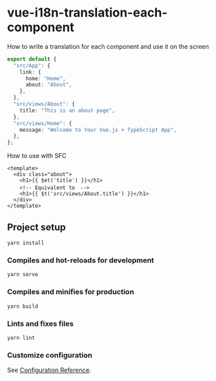 # vue-i18n-translation-each-component

How to write a translation for each component and use it on the screen

```ts
export default {
  "src/App": {
    link: {
      home: "Home",
      about: "About",
    },
  },
  "src/views/About": {
    title: "This is an about page",
  },
  "src/views/Home": {
    message: "Welcome to Your Vue.js + TypeScript App",
  },
};
```

How to use with SFC

```vue
<template>
  <div class="about">
    <h1>{{ $et('title') }}</h1>
    <!-- Equivalent to　-->
    <h1>{{ $t('src/views/About.title') }}</h1>
  </div>
</template>
```



## Project setup
```
yarn install
```

### Compiles and hot-reloads for development
```
yarn serve
```

### Compiles and minifies for production
```
yarn build
```

### Lints and fixes files
```
yarn lint
```

### Customize configuration
See [Configuration Reference](https://cli.vuejs.org/config/).
